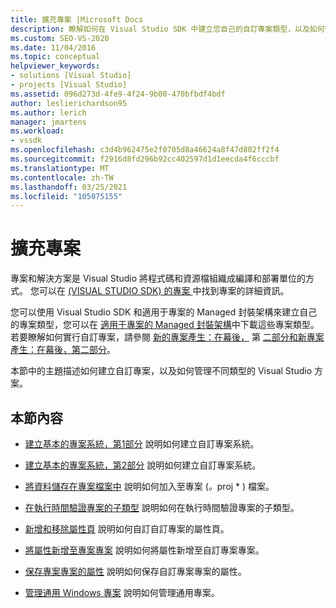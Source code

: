 ```yaml
---
title: 擴充專案 |Microsoft Docs
description: 瞭解如何在 Visual Studio SDK 中建立您自己的自訂專案類型，以及如何管理不同類型的 Visual Studio 解決方案。
ms.custom: SEO-VS-2020
ms.date: 11/04/2016
ms.topic: conceptual
helpviewer_keywords:
- solutions [Visual Studio]
- projects [Visual Studio]
ms.assetid: 096d273d-4fe9-4f24-9b00-470bfbdf4bdf
author: leslierichardson95
ms.author: lerich
manager: jmartens
ms.workload:
- vssdk
ms.openlocfilehash: c3d4b962475e2f0705d8a46624a8f47d802ff2f4
ms.sourcegitcommit: f2916d8fd296b92cc402597d1d1eecda4f6cccbf
ms.translationtype: MT
ms.contentlocale: zh-TW
ms.lasthandoff: 03/25/2021
ms.locfileid: "105075155"
---
```

# <a name="extend-projects"></a>擴充專案
專案和解決方案是 Visual Studio 將程式碼和資源檔組織成編譯和部署單位的方式。 您可以在 [ (VISUAL STUDIO SDK) 的專案 ](../extensibility/extending-projects.md)中找到專案的詳細資訊。

 您可以使用 Visual Studio SDK 和適用于專案的 Managed 封裝架構來建立自己的專案類型，您可以在 [適用于專案的 Managed 封裝架構](https://github.com/tunnelvisionlabs/MPFProj10)中下載這些專案類型。 若要瞭解如何實行自訂專案，請參閱 [新的專案產生：在幕後，](../extensibility/internals/new-project-generation-under-the-hood-part-one.md) 第 [二部分和新專案產生：在幕後，第二部分](../extensibility/internals/new-project-generation-under-the-hood-part-two.md)。

 本節中的主題描述如何建立自訂專案，以及如何管理不同類型的 Visual Studio 方案。

## <a name="in-this-section"></a>本節內容
- [建立基本的專案系統，第1部分](../extensibility/creating-a-basic-project-system-part-1.md) 說明如何建立自訂專案系統。

- [建立基本的專案系統，第2部分](../extensibility/creating-a-basic-project-system-part-2.md) 說明如何建立自訂專案系統。

- [將資料儲存在專案檔案中](../extensibility/saving-data-in-project-files.md) 說明如何加入至專案 (<em>。</em>proj * ) 檔案。

- [在執行時間驗證專案的子類型](../extensibility/verifying-subtypes-of-a-project-at-run-time.md) 說明如何在執行時間驗證專案的子類型。

- [新增和移除屬性頁](../extensibility/adding-and-removing-property-pages.md) 說明如何自訂自訂專案的屬性頁。

- [將屬性新增至專案專案](../extensibility/adding-an-attribute-to-a-project-item.md) 說明如何將屬性新增至自訂專案專案。

- [保存專案專案的屬性](../extensibility/persisting-the-property-of-a-project-item.md) 說明如何保存自訂專案專案的屬性。

- [管理通用 Windows 專案](../extensibility/managing-universal-windows-projects.md) 說明如何管理通用專案。
